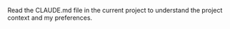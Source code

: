 Read the CLAUDE.md file in the current project to understand the project context and my preferences.